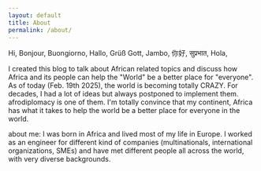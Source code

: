 ```yaml
---
layout: default
title: About
permalink: /about/
---
```


Hi, Bonjour, Buongiorno, Hallo, Grüß Gott, Jambo, 你好, सुप्रभात, Hola,

I created this blog to talk about African related topics and discuss how Africa and its people can help the "World" be a better place for "everyone". As of today (Feb. 19th 2025), the world is becoming totally CRAZY. For decades, I had a lot of ideas but always postponed to implement them. afrodiplomacy is one of them. I'm totally convince that my continent, Africa has what it takes to help the world be a better place for everyone in the world.

about me:
I was born in Africa and lived most of my life in Europe. I worked as an engineer for different kind of companies (multinationals, international organizations, SMEs) and have met different people all across the world, with very diverse backgrounds.


